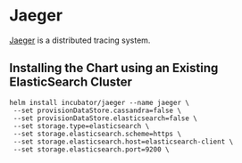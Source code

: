 # Jaeger
[Jaeger](https://jaeger.readthedocs.io/en/latest/) is a distributed tracing system.

## Installing the Chart using an Existing ElasticSearch Cluster

```console
helm install incubator/jaeger --name jaeger \
 --set provisionDataStore.cassandra=false \
 --set provisionDataStore.elasticsearch=false \
 --set storage.type=elasticsearch \
 --set storage.elasticsearch.scheme=https \ 
 --set storage.elasticsearch.host=elasticsearch-client \
 --set storage.elasticsearch.port=9200 \
```

